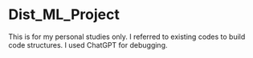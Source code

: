 # Dist_ML_Project
This is for my personal studies only. I referred to existing codes to build code structures. I used ChatGPT for debugging. 
